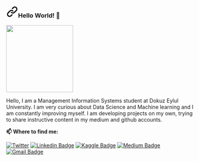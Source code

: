 
<article class="markdown-body entry-content container-lg f5" itemprop="text"><h3><a id="user-content-hello-world" class="anchor" aria-hidden="true" href="#hello-world"><svg class="octicon octicon-link" viewBox="0 0 16 16" version="1.1" width="32" height="32" aria-hidden="true"><path fill-rule="evenodd" d="M7.775 3.275a.75.75 0 001.06 1.06l1.25-1.25a2 2 0 112.83 2.83l-2.5 2.5a2 2 0 01-2.83 0 .75.75 0 00-1.06 1.06 3.5 3.5 0 004.95 0l2.5-2.5a3.5 3.5 0 00-4.95-4.95l-1.25 1.25zm-4.69 9.64a2 2 0 010-2.83l2.5-2.5a2 2 0 012.83 0 .75.75 0 001.06-1.06 3.5 3.5 0 00-4.95 0l-2.5 2.5a3.5 3.5 0 004.95 4.95l1.25-1.25a.75.75 0 00-1.06-1.06l-1.25 1.25a2 2 0 01-2.83 0z"></path></svg></a>Hello World! 👋</h3>
<p><a target="_blank" rel="noopener noreferrer" href="https://media.giphy.com/media/p4NLw3I4U0idi/giphy.gif"><img src="https://media.giphy.com/media/p4NLw3I4U0idi/giphy.gif" width="180" data-canonical-src="https://media.giphy.com/media/p4NLw3I4U0idi/giphy.gif" style="max-width:100%;"></a></p>


  
<p>Hello, I am a Management Information Systems student at Dokuz Eylul University. I am very curious about Data Science and Machine learning and I am constantly improving myself. I am developing projects on my own, trying to share instructive content in my medium and github accounts. 
  
<p><strong><g-emoji class="g-emoji" alias="mailbox" fallback-src="https://github.githubassets.com/images/icons/emoji/unicode/1f4eb.png">📫</g-emoji> Where to find me:</strong></p>

  
<p><a href="https://twitter.com/yesilyurttemre" rel="nofollow"><img src="https://img.shields.io/badge/-@yesilyurttemre-1ca0f1?style=flat-square&amp;labelColor=1ca0f1&amp;logo=twitter&amp;logoColor=white&amp;link=https://twitter.com/yesilyurttemre" alt="Twitter" data-canonical-src="https://img.shields.io/badge/-@yesilyurttemre-1ca0f1?style=flat-square&amp;labelColor=1ca0f1&amp;logo=twitter&amp;logoColor=white&amp;link=https://twitter.com/yesilyurttemre" style="max-width:100%;"></a>   <a href="https://www.linkedin.com/in/yesilyurtemre/" rel="nofollow"><img src="https://img.shields.io/badge/-yesilyurtemre-blue?style=flat-square&amp;logo=Linkedin&amp;logoColor=white&amp;link=https://www.linkedin.com/in/yesilyurtemre/" alt="Linkedin Badge" data-canonical-src="https://img.shields.io/badge/-yesilyurtemre-blue?style=flat-square&amp;logo=Linkedin&amp;logoColor=white&amp;link=https://www.linkedin.com/in/yesilyurtemre/" style="max-width:100%;"></a>   <a href="https://kaggle.com/yesilyurttemre" rel="nofollow"><img src="https://img.shields.io/badge/-yesilyurtemre-blue?style=flat-square&amp;logo=Kaggle&amp;logoColor=white&amp;link=https://kaggle.com/yesilyurttemre" alt="Kaggle Badge" data-canonical-src="https://img.shields.io/badge/-yesilyurtemre-blue?style=flat-square&amp;logo=Kaggle&amp;logoColor=white&amp;link=https://kaggle.com/yesilyurttemre" style="max-width:100%;"></a>   <a href="https://medium.com/@emreyesilyurt" rel="nofollow"><img src="https://img.shields.io/badge/-yesilyurtemre-black?style=flat-square&amp;logo=Medium&amp;logoColor=white&amp;link=https://medium.com/@emreyesilyurt" alt="Medium Badge" data-canonical-src="https://img.shields.io/badge/-yesilyurtemre-red?style=flat-square&amp;logo=Medium&amp;logoColor=white&amp;link=https://medium.com/@emreyesilyurt" style="max-width:100%;"></a>   <a href="mailto:yesilyurttemre@gmail.com"><img src="https://img.shields.io/badge/-yesilyurttemre@gmail.com-c14438?style=flat-square&amp;logo=Gmail&amp;logoColor=white&amp;link=mailto:yesilyurttemre@gmail.com" alt="Gmail Badge" data-canonical-src="https://img.shields.io/badge/-yesilyurttemre@gmail.com-c14438?style=flat-square&amp;logo=Gmail&amp;logoColor=white&amp;link=mailto:yesilyurttemre@gmail.com" style="max-width:100%;"></a></p>
  
  </article> 
  <!--

- 🔭 I’m currently working on ...
- 🌱 I’m currently learning ...
- 👯 I’m looking to collaborate on ...
- 🤔 I’m looking for help with ...
- 💬 Ask me about ...
- 📫 How to reach me: ...
- 😄 Pronouns: ...
- ⚡ Fun fact: ...


<p>Portfolio site: <a href="https://emreyesilyurt.org/" rel="nofollow">Portfolio</a></p>
 

 


<p><strong><g-emoji class="g-emoji" alias="briefcase" fallback-src="https://github.githubassets.com/images/icons/emoji/unicode/1f4bc.png">💼</g-emoji> Currently working as:</strong> Software Engineer at <a href="https://www.pirireis.com.tr/" rel="nofollow"><b>PiriReis Bilişim</b></a></p>
<p><strong>👨🏻‍💻 Currently working on:</strong></p>
<p><code><a href="https://www.python.org/" rel="nofollow"><img height="50" src="https://camo.githubusercontent.com/8c1b2eb1fcd35f7d645738e29b3d4ffe4f794d4b/68747470733a2f2f7777772e766563746f726c6f676f2e7a6f6e652f6c6f676f732f707974686f6e2f707974686f6e2d617232312e737667" data-canonical-src="https://www.vectorlogo.zone/logos/python/python-ar21.svg" style="max-width:100%;"></a></code>
<code><a href="https://flask.palletsprojects.com/en/1.1.x/" rel="nofollow"><img height="50" src="https://camo.githubusercontent.com/0f9d12ca3bd1b8d887283b5c03fa80cd730f1087/68747470733a2f2f7777772e766563746f726c6f676f2e7a6f6e652f6c6f676f732f706f636f6f5f666c61736b2f706f636f6f5f666c61736b2d617232312e737667" data-canonical-src="https://www.vectorlogo.zone/logos/pocoo_flask/pocoo_flask-ar21.svg" style="max-width:100%;"></a></code>
<code><a href="https://microservices.io/" rel="nofollow"><img height="50" src="https://camo.githubusercontent.com/d1c0fbc5d43a1d8210010eea1b50ff54c0629b10/68747470733a2f2f636f6d756e7974656b2e636f6d2f77702d636f6e74656e742f75706c6f6164732f323031372f30332f4d6963726f73657276696365732e706e67" data-canonical-src="https://comunytek.com/wp-content/uploads/2017/03/Microservices.png" style="max-width:100%;"></a></code>
<code><a href="https://www.mongodb.com/" rel="nofollow"><img height="50" src="https://camo.githubusercontent.com/c23b3eedfbee50ac07323d72de1fdf6bcc44d659/68747470733a2f2f7777772e766563746f726c6f676f2e7a6f6e652f6c6f676f732f6d6f6e676f64622f6d6f6e676f64622d617232312e737667" data-canonical-src="https://www.vectorlogo.zone/logos/mongodb/mongodb-ar21.svg" style="max-width:100%;"></a></code>
<code><a href="https://www.oracle.com/" rel="nofollow"><img height="50" src="https://camo.githubusercontent.com/e6c5ec30322b7b5c7bed746d3aec075e1032612d/68747470733a2f2f7777772e766563746f726c6f676f2e7a6f6e652f6c6f676f732f6f7261636c652f6f7261636c652d617232312e737667" data-canonical-src="https://www.vectorlogo.zone/logos/oracle/oracle-ar21.svg" style="max-width:100%;"></a></code></p>
<p><strong><g-emoji class="g-emoji" alias="speech_balloon" fallback-src="https://github.githubassets.com/images/icons/emoji/unicode/1f4ac.png">💬</g-emoji> Ask me about:</strong></p>
<p><code><a href="https://www.linux.org/" rel="nofollow"><img height="50" src="https://camo.githubusercontent.com/55c4a3eedecf425cfaebfa9d589283d2a95dfecb/68747470733a2f2f7777772e766563746f726c6f676f2e7a6f6e652f6c6f676f732f6c696e75782f6c696e75782d617232312e737667" data-canonical-src="https://www.vectorlogo.zone/logos/linux/linux-ar21.svg" style="max-width:100%;"></a></code>
<code><a href="https://www.python.org/" rel="nofollow"><img height="50" src="https://camo.githubusercontent.com/8c1b2eb1fcd35f7d645738e29b3d4ffe4f794d4b/68747470733a2f2f7777772e766563746f726c6f676f2e7a6f6e652f6c6f676f732f707974686f6e2f707974686f6e2d617232312e737667" data-canonical-src="https://www.vectorlogo.zone/logos/python/python-ar21.svg" style="max-width:100%;"></a></code>
<code><a href="https://git-scm.com//" rel="nofollow"><img height="50" src="https://camo.githubusercontent.com/8fb88608f14c471811b5a7257d59e1c790a72bd1/68747470733a2f2f7777772e766563746f726c6f676f2e7a6f6e652f6c6f676f732f6769742d73636d2f6769742d73636d2d617232312e737667" data-canonical-src="https://www.vectorlogo.zone/logos/git-scm/git-scm-ar21.svg" style="max-width:100%;"></a></code>
<code><a href="https://www.tensorflow.org/" rel="nofollow"><img height="50" src="https://camo.githubusercontent.com/446d330703873e7225d5fda507a402b7c5fa6ffc/68747470733a2f2f7777772e766563746f726c6f676f2e7a6f6e652f6c6f676f732f74656e736f72666c6f772f74656e736f72666c6f772d617232312e737667" data-canonical-src="https://www.vectorlogo.zone/logos/tensorflow/tensorflow-ar21.svg" style="max-width:100%;"></a></code>
<code><a href="https://opencv.org/" rel="nofollow"><img height="50" src="https://camo.githubusercontent.com/25430d1f912404f3b18fe931033ae9351a24dbef/68747470733a2f2f7777772e766563746f726c6f676f2e7a6f6e652f6c6f676f732f6f70656e63762f6f70656e63762d617232312e737667" data-canonical-src="https://www.vectorlogo.zone/logos/opencv/opencv-ar21.svg" style="max-width:100%;"></a></code>
<code><a href="https://jupyter.org/" rel="nofollow"><img height="50" src="https://camo.githubusercontent.com/619d16aac54cf57e45c472ef0fad43d4afd14b22/68747470733a2f2f7777772e766563746f726c6f676f2e7a6f6e652f6c6f676f732f6a7570797465722f6a7570797465722d617232312e737667" data-canonical-src="https://www.vectorlogo.zone/logos/jupyter/jupyter-ar21.svg" style="max-width:100%;"></a></code></p>
<p><strong><g-emoji class="g-emoji" alias="mountain" fallback-src="https://github.githubassets.com/images/icons/emoji/unicode/26f0.png">⛰</g-emoji> Looking forward to learn:</strong></p>
<p><code><a href="https://www.javascript.com/" rel="nofollow"><img height="50" src="https://camo.githubusercontent.com/0e6fe59396c264d28dd246f41812bf70468b8244/68747470733a2f2f7777772e766563746f726c6f676f2e7a6f6e652f6c6f676f732f6a6176617363726970742f6a6176617363726970742d617232312e737667" data-canonical-src="https://www.vectorlogo.zone/logos/javascript/javascript-ar21.svg" style="max-width:100%;"></a></code>
<code><a href="https://reactjs.org/" rel="nofollow"><img height="50" src="https://camo.githubusercontent.com/62b173ca7077d908841d71f601563de117c3aab9/68747470733a2f2f7777772e766563746f726c6f676f2e7a6f6e652f6c6f676f732f72656163746a732f72656163746a732d617232312e737667" data-canonical-src="https://www.vectorlogo.zone/logos/reactjs/reactjs-ar21.svg" style="max-width:100%;"></a></code>
<code><a href="https://aws.amazon.com/?nc1=h_ls" rel="nofollow"><img height="50" src="https://camo.githubusercontent.com/8f0d6fe4324ad55b9d935a4514aeeb6e240564b6/68747470733a2f2f7777772e766563746f726c6f676f2e7a6f6e652f6c6f676f732f616d617a6f6e5f6177732f616d617a6f6e5f6177732d617232312e737667" data-canonical-src="https://www.vectorlogo.zone/logos/amazon_aws/amazon_aws-ar21.svg" style="max-width:100%;"></a></code></p>
<p><a target="_blank" rel="noopener noreferrer" href="https://camo.githubusercontent.com/f039c11e7a5bdf1661187123b67534619eeeddef/68747470733a2f2f6769746875622d726561646d652d73746174732e76657263656c2e6170702f6170693f757365726e616d653d6973656e6e6b7562696c61792673686f775f69636f6e733d74727565266c696e655f6865696768743d3330"><img src="https://camo.githubusercontent.com/f039c11e7a5bdf1661187123b67534619eeeddef/68747470733a2f2f6769746875622d726561646d652d73746174732e76657263656c2e6170702f6170693f757365726e616d653d6973656e6e6b7562696c61792673686f775f69636f6e733d74727565266c696e655f6865696768743d3330" alt="Kubilay's github stats" data-canonical-src="https://github-readme-stats.vercel.app/api?username=isennkubilay&amp;show_icons=true&amp;line_height=30" style="max-width:100%;"></a></p>
<p><a href="http://hits.dwyl.com/isennkubilay/isennkubilay" rel="nofollow"><img src="https://camo.githubusercontent.com/766858eaec33775686e664a8bb1b97951ff82ac0/687474703a2f2f686974732e6477796c2e636f6d2f6973656e6e6b7562696c61792f6973656e6e6b7562696c61792e737667" alt="HitCount" data-canonical-src="http://hits.dwyl.com/isennkubilay/isennkubilay.svg" style="max-width:100%;"></a></p>

</article>

-->  
